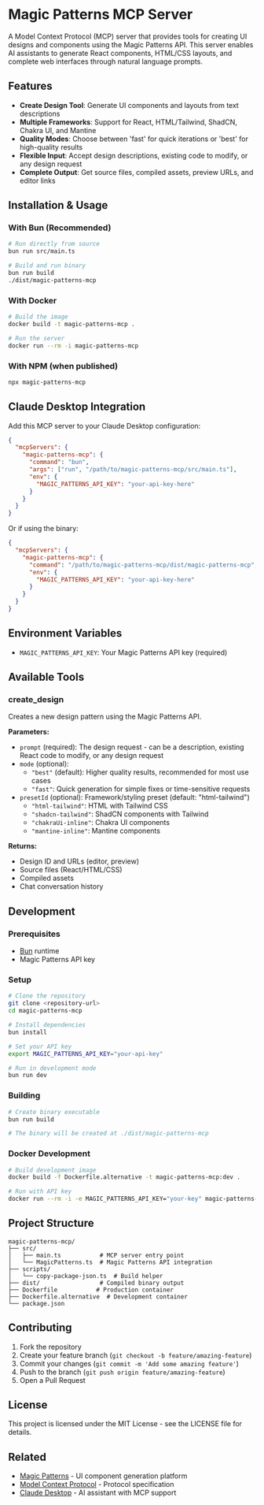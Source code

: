 # Magic Patterns MCP Server

A Model Context Protocol (MCP) server that provides tools for creating UI designs and components using the Magic Patterns API. This server enables AI assistants to generate React components, HTML/CSS layouts, and complete web interfaces through natural language prompts.

## Features

- **Create Design Tool**: Generate UI components and layouts from text descriptions
- **Multiple Frameworks**: Support for React, HTML/Tailwind, ShadCN, Chakra UI, and Mantine
- **Quality Modes**: Choose between 'fast' for quick iterations or 'best' for high-quality results
- **Flexible Input**: Accept design descriptions, existing code to modify, or any design request
- **Complete Output**: Get source files, compiled assets, preview URLs, and editor links

## Installation & Usage

### With Bun (Recommended)

```bash
# Run directly from source
bun run src/main.ts

# Build and run binary
bun run build
./dist/magic-patterns-mcp
```

### With Docker

```bash
# Build the image
docker build -t magic-patterns-mcp .

# Run the server
docker run --rm -i magic-patterns-mcp
```

### With NPM (when published)

```bash
npx magic-patterns-mcp
```

## Claude Desktop Integration

Add this MCP server to your Claude Desktop configuration:

```json
{
  "mcpServers": {
    "magic-patterns-mcp": {
      "command": "bun",
      "args": ["run", "/path/to/magic-patterns-mcp/src/main.ts"],
      "env": {
        "MAGIC_PATTERNS_API_KEY": "your-api-key-here"
      }
    }
  }
}
```

Or if using the binary:

```json
{
  "mcpServers": {
    "magic-patterns-mcp": {
      "command": "/path/to/magic-patterns-mcp/dist/magic-patterns-mcp",
      "env": {
        "MAGIC_PATTERNS_API_KEY": "your-api-key-here"
      }
    }
  }
}
```

## Environment Variables

- `MAGIC_PATTERNS_API_KEY`: Your Magic Patterns API key (required)

## Available Tools

### create_design

Creates a new design pattern using the Magic Patterns API.

**Parameters:**
- `prompt` (required): The design request - can be a description, existing React code to modify, or any design request
- `mode` (optional): 
  - `"best"` (default): Higher quality results, recommended for most use cases
  - `"fast"`: Quick generation for simple fixes or time-sensitive requests
- `presetId` (optional): Framework/styling preset (default: "html-tailwind")
  - `"html-tailwind"`: HTML with Tailwind CSS
  - `"shadcn-tailwind"`: ShadCN components with Tailwind
  - `"chakraUi-inline"`: Chakra UI components
  - `"mantine-inline"`: Mantine components

**Returns:**
- Design ID and URLs (editor, preview)
- Source files (React/HTML/CSS)
- Compiled assets
- Chat conversation history

## Development

### Prerequisites

- [Bun](https://bun.sh/) runtime
- Magic Patterns API key

### Setup

```bash
# Clone the repository
git clone <repository-url>
cd magic-patterns-mcp

# Install dependencies
bun install

# Set your API key
export MAGIC_PATTERNS_API_KEY="your-api-key"

# Run in development mode
bun run dev
```

### Building

```bash
# Create binary executable
bun run build

# The binary will be created at ./dist/magic-patterns-mcp
```

### Docker Development

```bash
# Build development image
docker build -f Dockerfile.alternative -t magic-patterns-mcp:dev .

# Run with API key
docker run --rm -i -e MAGIC_PATTERNS_API_KEY="your-key" magic-patterns-mcp:dev
```

## Project Structure

```
magic-patterns-mcp/
├── src/
│   ├── main.ts           # MCP server entry point
│   └── MagicPatterns.ts  # Magic Patterns API integration
├── scripts/
│   └── copy-package-json.ts  # Build helper
├── dist/                 # Compiled binary output
├── Dockerfile           # Production container
├── Dockerfile.alternative  # Development container
└── package.json
```

## Contributing

1. Fork the repository
2. Create your feature branch (`git checkout -b feature/amazing-feature`)
3. Commit your changes (`git commit -m 'Add some amazing feature'`)
4. Push to the branch (`git push origin feature/amazing-feature`)
5. Open a Pull Request

## License

This project is licensed under the MIT License - see the LICENSE file for details.

## Related

- [Magic Patterns](https://magicpatterns.com/) - UI component generation platform
- [Model Context Protocol](https://github.com/anthropics/mcp) - Protocol specification
- [Claude Desktop](https://claude.ai/desktop) - AI assistant with MCP support
